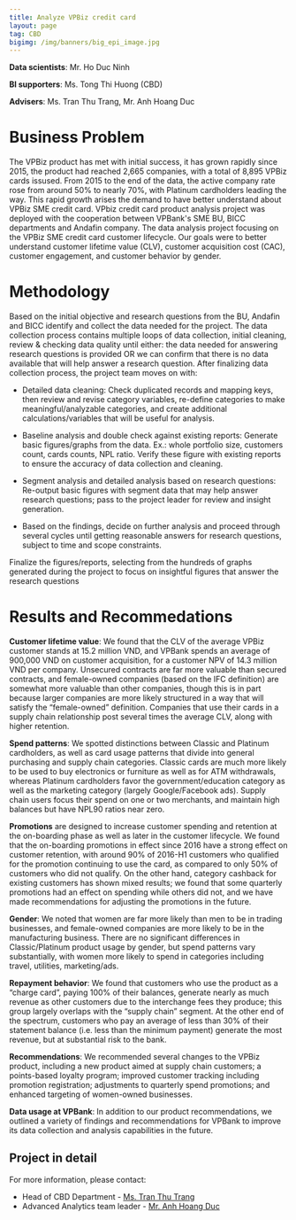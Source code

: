 ```yaml
---
title: Analyze VPBiz credit card
layout: page
tag: CBD
bigimg: /img/banners/big_epi_image.jpg
---
```


**Data scientists**: Mr. Ho Duc Ninh

**BI supporters**: Ms. Tong Thi Huong (CBD)

**Advisers**: Ms. Tran Thu Trang, Mr. Anh Hoang Duc

# Business Problem 

The VPBiz product has met with initial success, it has grown rapidly since 2015, the product had reached 2,665 companies, with a total of 8,895 VPBiz cards issused. From 2015 to the end of the data, the active company rate rose from around 50% to nearly 70%, with Platinum cardholders leading the way. 
This rapid growth arises the demand to have better understand about VPBiz SME credit card. VPbiz credit card product analysis project was deployed with the cooperation between VPBank's SME BU, BICC departments and Andafin company.
The data analysis project focusing on the VPBiz SME credit card customer lifecycle. Our goals were to better understand customer lifetime value (CLV), customer acquisition cost (CAC), customer engagement, and customer behavior by gender.

# Methodology 

Based on the initial objective and research questions from the BU, Andafin and BICC identify and collect the data needed for the project.
The data collection process contains multiple loops of data collection, initial cleaning, review & checking data quality until either: the data needed for answering research questions is provided OR we can confirm that there is no data available that will help answer a research question.
After finalizing data collection process, the project team moves on with:

- Detailed data cleaning: Check duplicated records and mapping keys, then review and revise category variables, re-define categories to make meaningful/analyzable categories, and create additional calculations/variables that will be useful for analysis.

- Baseline analysis and double check against existing reports: Generate basic figures/graphs from the data. Ex.: whole portfolio size, customers count, cards counts, NPL ratio. Verify these figure with existing reports to ensure the accuracy of data collection and cleaning.

- Segment analysis and detailed analysis based on research questions: Re-output basic figures with segment data that may help answer research questions; pass to the project leader for review and insight generation.

- Based on the findings, decide on further analysis and proceed through several cycles until getting reasonable answers for research questions, subject to time and scope constraints.

Finalize the figures/reports, selecting from the hundreds of graphs generated during the project to focus on insightful figures that answer the research questions

# Results and Recommedations

**Customer lifetime value**: We found that the CLV of the average VPBiz customer stands at 15.2 million VND, and VPBank spends an average of 900,000 VND on customer acquisition, for a customer NPV of 14.3 million VND per company. Unsecured contracts are far more valuable than secured contracts, and female-owned companies (based on the IFC definition) are somewhat more valuable than other companies, though this is in part because larger companies are more likely structured in a way that will satisfy the “female-owned” definition. Companies that use their cards in a supply chain relationship post several times the average CLV, along with higher retention.

**Spend patterns**: We spotted distinctions between Classic and Platinum cardholders, as well as card usage patterns that divide into general purchasing and supply chain categories. Classic cards are much more likely to be used to buy electronics or furniture as well as for ATM withdrawals, whereas Platinum cardholders favor the government/education category as well as the marketing category (largely Google/Facebook ads). Supply chain users focus their spend on one or two merchants, and maintain high balances but have NPL90 ratios near zero.

**Promotions** are designed to increase customer spending and retention at the on-boarding phase as well as later in the customer lifecycle. We found that the on-boarding promotions in effect since 2016 have a strong effect on customer retention, with around 90% of 2016-H1 customers who qualified for the promotion continuing to use the card, as compared to only 50% of customers who did not qualify. On the other hand, category cashback for existing customers has shown mixed results; we found that some quarterly promotions had an effect on spending while others did not, and we have made recommendations for adjusting the promotions in the future.

**Gender**: We noted that women are far more likely than men to be in trading businesses, and female-owned companies are more likely to be in the manufacturing business. There are no significant differences in Classic/Platinum product usage by gender, but spend patterns vary substantially, with women more likely to spend in categories including travel, utilities, marketing/ads.

**Repayment behavior**: We found that customers who use the product as a “charge card”, paying 100% of their balances, generate nearly as much revenue as other customers due to the interchange fees they produce; this group largely overlaps with the “supply chain” segment. At the other end of the spectrum, customers who pay an average of less than 30% of their statement balance (i.e. less than the minimum payment) generate the most revenue, but at substantial risk to the bank.

**Recommendations**: We recommended several changes to the VPBiz product, including a new product aimed at supply chain customers; a points-based loyalty program; improved customer tracking including promotion registration; adjustments to quarterly spend promotions; and enhanced targeting of women-owned businesses.

**Data usage at VPBank**: In addition to our product recommendations, we outlined a variety of findings and recommendations for VPBank to improve its data collection and analysis capabilities in the future.

## Project in detail

For more information, please contact:

- Head of CBD Department - [Ms. Tran Thu Trang](trangtt6@vpbank.com.vn)
- Advanced Analytics team leader - [Mr. Anh Hoang Duc](anhhd3@vpbank.com.vn)


